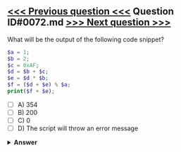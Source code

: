 [<<< Previous question <<<](0071.md)   Question ID#0072.md   [>>> Next question >>>](0073.md)
---

What will be the output of the following code snippet?
```php
$a = 1;
$b = 2;
$c = 0xAF;
$d = $b + $c;
$e = $d * $b;
$f = ($d + $e) % $a;
print($f + $e);
```

- [ ] A) 354
- [ ] B) 200
- [ ] C) 0
- [ ] D) The script will throw an error message

<details><summary><b>Answer</b></summary>
<p>
  Answer: <strong>A</strong>
</p>
</details>
